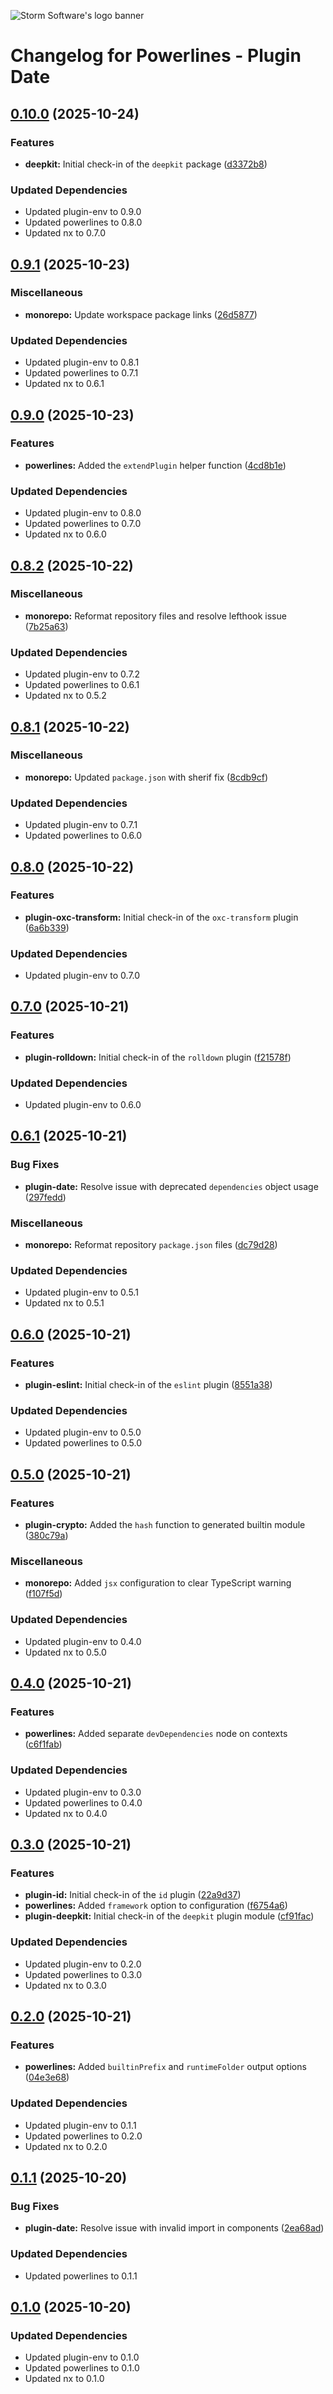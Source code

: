 ![Storm Software's logo banner](https://public.storm-cdn.com/brand-banner.png)

# Changelog for Powerlines - Plugin Date

## [0.10.0](https://github.com/storm-software/powerlines/releases/tag/plugin-date%400.10.0) (2025-10-24)

### Features

- **deepkit:** Initial check-in of the `deepkit` package
  ([d3372b8](https://github.com/storm-software/powerlines/commit/d3372b8))

### Updated Dependencies

- Updated plugin-env to 0.9.0
- Updated powerlines to 0.8.0
- Updated nx to 0.7.0

## [0.9.1](https://github.com/storm-software/powerlines/releases/tag/plugin-date%400.9.1) (2025-10-23)

### Miscellaneous

- **monorepo:** Update workspace package links
  ([26d5877](https://github.com/storm-software/powerlines/commit/26d5877))

### Updated Dependencies

- Updated plugin-env to 0.8.1
- Updated powerlines to 0.7.1
- Updated nx to 0.6.1

## [0.9.0](https://github.com/storm-software/powerlines/releases/tag/plugin-date%400.9.0) (2025-10-23)

### Features

- **powerlines:** Added the `extendPlugin` helper function
  ([4cd8b1e](https://github.com/storm-software/powerlines/commit/4cd8b1e))

### Updated Dependencies

- Updated plugin-env to 0.8.0
- Updated powerlines to 0.7.0
- Updated nx to 0.6.0

## [0.8.2](https://github.com/storm-software/powerlines/releases/tag/plugin-date%400.8.2) (2025-10-22)

### Miscellaneous

- **monorepo:** Reformat repository files and resolve lefthook issue
  ([7b25a63](https://github.com/storm-software/powerlines/commit/7b25a63))

### Updated Dependencies

- Updated plugin-env to 0.7.2
- Updated powerlines to 0.6.1
- Updated nx to 0.5.2

## [0.8.1](https://github.com/storm-software/powerlines/releases/tag/plugin-date%400.8.1) (2025-10-22)

### Miscellaneous

- **monorepo:** Updated `package.json` with sherif fix
  ([8cdb9cf](https://github.com/storm-software/powerlines/commit/8cdb9cf))

### Updated Dependencies

- Updated plugin-env to 0.7.1
- Updated powerlines to 0.6.0

## [0.8.0](https://github.com/storm-software/powerlines/releases/tag/plugin-date%400.8.0) (2025-10-22)

### Features

- **plugin-oxc-transform:** Initial check-in of the `oxc-transform` plugin
  ([6a6b339](https://github.com/storm-software/powerlines/commit/6a6b339))

### Updated Dependencies

- Updated plugin-env to 0.7.0

## [0.7.0](https://github.com/storm-software/powerlines/releases/tag/plugin-date%400.7.0) (2025-10-21)

### Features

- **plugin-rolldown:** Initial check-in of the `rolldown` plugin
  ([f21578f](https://github.com/storm-software/powerlines/commit/f21578f))

### Updated Dependencies

- Updated plugin-env to 0.6.0

## [0.6.1](https://github.com/storm-software/powerlines/releases/tag/plugin-date%400.6.1) (2025-10-21)

### Bug Fixes

- **plugin-date:** Resolve issue with deprecated `dependencies` object usage
  ([297fedd](https://github.com/storm-software/powerlines/commit/297fedd))

### Miscellaneous

- **monorepo:** Reformat repository `package.json` files
  ([dc79d28](https://github.com/storm-software/powerlines/commit/dc79d28))

### Updated Dependencies

- Updated plugin-env to 0.5.1
- Updated nx to 0.5.1

## [0.6.0](https://github.com/storm-software/powerlines/releases/tag/plugin-date%400.6.0) (2025-10-21)

### Features

- **plugin-eslint:** Initial check-in of the `eslint` plugin
  ([8551a38](https://github.com/storm-software/powerlines/commit/8551a38))

### Updated Dependencies

- Updated plugin-env to 0.5.0
- Updated powerlines to 0.5.0

## [0.5.0](https://github.com/storm-software/powerlines/releases/tag/plugin-date%400.5.0) (2025-10-21)

### Features

- **plugin-crypto:** Added the `hash` function to generated builtin module
  ([380c79a](https://github.com/storm-software/powerlines/commit/380c79a))

### Miscellaneous

- **monorepo:** Added `jsx` configuration to clear TypeScript warning
  ([f107f5d](https://github.com/storm-software/powerlines/commit/f107f5d))

### Updated Dependencies

- Updated plugin-env to 0.4.0
- Updated nx to 0.5.0

## [0.4.0](https://github.com/storm-software/powerlines/releases/tag/plugin-date%400.4.0) (2025-10-21)

### Features

- **powerlines:** Added separate `devDependencies` node on contexts
  ([c6f1fab](https://github.com/storm-software/powerlines/commit/c6f1fab))

### Updated Dependencies

- Updated plugin-env to 0.3.0
- Updated powerlines to 0.4.0
- Updated nx to 0.4.0

## [0.3.0](https://github.com/storm-software/powerlines/releases/tag/plugin-date%400.3.0) (2025-10-21)

### Features

- **plugin-id:** Initial check-in of the `id` plugin
  ([22a9d37](https://github.com/storm-software/powerlines/commit/22a9d37))
- **powerlines:** Added `framework` option to configuration
  ([f6754a6](https://github.com/storm-software/powerlines/commit/f6754a6))
- **plugin-deepkit:** Initial check-in of the `deepkit` plugin module
  ([cf91fac](https://github.com/storm-software/powerlines/commit/cf91fac))

### Updated Dependencies

- Updated plugin-env to 0.2.0
- Updated powerlines to 0.3.0
- Updated nx to 0.3.0

## [0.2.0](https://github.com/storm-software/powerlines/releases/tag/plugin-date%400.2.0) (2025-10-21)

### Features

- **powerlines:** Added `builtinPrefix` and `runtimeFolder` output options
  ([04e3e68](https://github.com/storm-software/powerlines/commit/04e3e68))

### Updated Dependencies

- Updated plugin-env to 0.1.1
- Updated powerlines to 0.2.0
- Updated nx to 0.2.0

## [0.1.1](https://github.com/storm-software/powerlines/releases/tag/plugin-date%400.1.1) (2025-10-20)

### Bug Fixes

- **plugin-date:** Resolve issue with invalid import in components
  ([2ea68ad](https://github.com/storm-software/powerlines/commit/2ea68ad))

### Updated Dependencies

- Updated powerlines to 0.1.1

## [0.1.0](https://github.com/storm-software/powerlines/releases/tag/plugin-date%400.1.0) (2025-10-20)

### Updated Dependencies

- Updated plugin-env to 0.1.0
- Updated powerlines to 0.1.0
- Updated nx to 0.1.0
